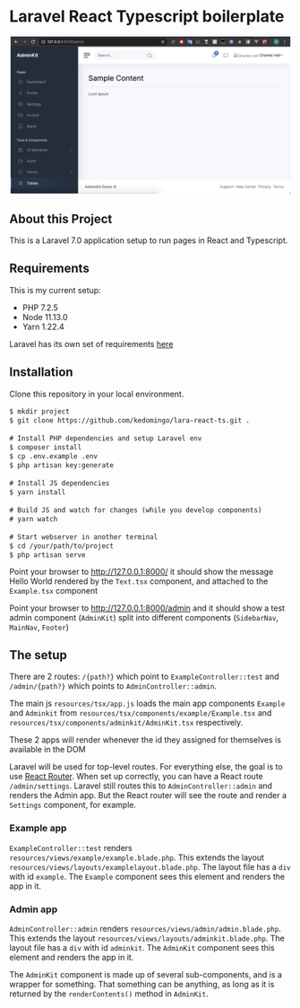 # Laravel React Typescript boilerplate

<p align="center"><img src="https://raw.githubusercontent.com/kedomingo/kedomingo.github.io/master/images/lara-react-ts.png" width="500"></p>

## About this Project

This is a Laravel 7.0 application setup to run pages in React and Typescript.

## Requirements

This is my current setup:

- PHP 7.2.5
- Node 11.13.0
- Yarn 1.22.4

Laravel has its own set of requirements [here](https://laravel.com/docs/7.x/installation)

## Installation

Clone this repository in your local environment.

```
$ mkdir project
$ git clone https://github.com/kedomingo/lara-react-ts.git .

# Install PHP dependencies and setup Laravel env
$ composer install
$ cp .env.example .env
$ php artisan key:generate

# Install JS dependencies
$ yarn install

# Build JS and watch for changes (while you develop components)
# yarn watch

# Start webserver in another terminal
$ cd /your/path/to/project
$ php artisan serve
```

Point your browser to http://127.0.0.1:8000/ it should show the message Hello World rendered by the `Text.tsx` component, and attached to the `Example.tsx` component

Point your browser to http://127.0.0.1:8000/admin and it should show a test admin component (`AdminKit`) split into different components (`SidebarNav`, `MainNav`, `Footer`)

## The setup

There are 2 routes: `/{path?}` which point to `ExampleController::test` and `/admin/{path?}` which points to `AdminController::admin`.

The main js `resources/tsx/app.js` loads the main app components `Example` and `Adminkit` from `resources/tsx/components/example/Example.tsx` 
and `resources/tsx/components/adminkit/AdminKit.tsx` respectively.

These 2 apps will render whenever the id they assigned for themselves is available in the DOM

Laravel will be used for top-level routes. For everything else, the goal is to use 
[React Router](https://github.com/ReactTraining/react-router).
When set up correctly, you can have a React route `/admin/settings`. Laravel still routes this to `AdminController::admin` and renders the Admin app.
But the React router will see the route and render a `Settings` component, for example.

### Example app

`ExampleController::test` renders `resources/views/example/example.blade.php`. This extends the layout `resources/views/layouts/examplelayout.blade.php`.
The layout file has a `div` with id `example`. The `Example` component sees this element and renders the app in it.

### Admin app

`AdminController::admin` renders `resources/views/admin/admin.blade.php`. This extends the layout `resources/views/layouts/adminkit.blade.php`.
The layout file has a `div` with id `adminkit`. The `AdminKit` component sees this element and renders the app in it.

The `AdminKit` component is made up of several sub-components, and is a wrapper for something. 
That something can be anything, as long as it is returned by the `renderContents()` method in `AdminKit`.

